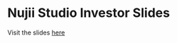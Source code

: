 Nujii Studio Investor Slides
===============

Visit the slides [here](http://nujii.github.com/investor-slides)
